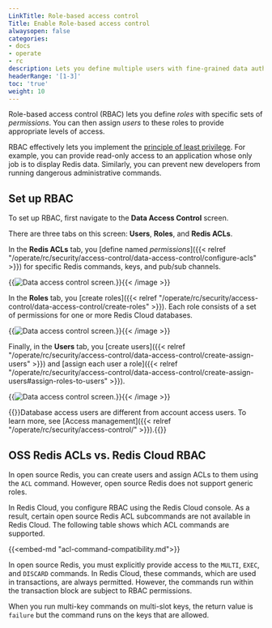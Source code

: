 ```yaml
---
LinkTitle: Role-based access control
Title: Enable Role-based access control
alwaysopen: false
categories:
- docs
- operate
- rc
description: Lets you define multiple users with fine-grained data authorization features.
headerRange: '[1-3]'
toc: 'true'
weight: 10
---
```


Role-based access control (RBAC) lets you define *roles* with specific sets of *permissions*. You can then assign *users* to these roles
to provide appropriate levels of access.

RBAC effectively lets you implement the [principle of least privilege](https://en.wikipedia.org/wiki/Principle_of_least_privilege). For example, you can provide
read-only access to an application whose only job is to display Redis data. Similarly, you can prevent new developers from running dangerous administrative commands.


## Set up RBAC

To set up RBAC, first navigate to the **Data Access Control** screen.

There are three tabs on this screen: **Users**, **Roles**, and **Redis ACLs**.

In the **Redis ACLs** tab, you [define named *permissions*]({{< relref "/operate/rc/security/access-control/data-access-control/configure-acls" >}}) for specific Redis commands, keys, and pub/sub channels.

{{<image filename="images/rc/data-access-control-acls.png" alt="Data access control screen." >}}{{< /image >}}

In the **Roles** tab, you [create roles]({{< relref "/operate/rc/security/access-control/data-access-control/create-roles" >}}). Each role consists of a set of permissions for one or more Redis Cloud databases.

{{<image filename="images/rc/data-access-control-roles.png" alt="Data access control screen." >}}{{< /image >}}

Finally, in the **Users** tab, you [create users]({{< relref "/operate/rc/security/access-control/data-access-control/create-assign-users" >}}) and [assign each user a role]({{< relref "/operate/rc/security/access-control/data-access-control/create-assign-users#assign-roles-to-users" >}}).

{{<image filename="images/rc/data-access-control-users.png" alt="Data access control screen." >}}{{< /image >}}

{{<note>}}Database access users are different from account access users. To learn more, see [Access management]({{< relref "/operate/rc/security/access-control/" >}}).{{</note>}}


## OSS Redis ACLs vs. Redis Cloud RBAC

In open source Redis, you can create users and assign ACLs to them using the `ACL` command. However, open source
Redis does not support generic roles.

In Redis Cloud, you configure RBAC using the Redis Cloud console. As a result, certain open source Redis ACL
subcommands are not available in Redis Cloud. The following table shows which ACL commands are supported.

{{<embed-md "acl-command-compatibility.md">}}

In open source Redis, you must explicitly provide access to the `MULTI`, `EXEC`, and `DISCARD` commands.
In Redis Cloud, these commands, which are used in transactions, are always permitted. However, the commands
run within the transaction block are subject to RBAC permissions.

When you run multi-key commands on multi-slot keys, the return value is `failure` but the command runs on the keys that are allowed.



